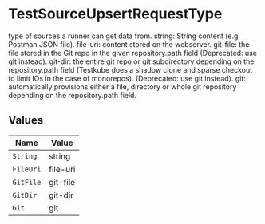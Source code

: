 # TestSourceUpsertRequestType

type of sources a runner can get data from.
  string: String content (e.g. Postman JSON file).
  file-uri: content stored on the webserver.
  git-file: the file stored in the Git repo in the given repository.path field (Deprecated: use git instead).
  git-dir: the entire git repo or git subdirectory depending on the  repository.path field (Testkube does a shadow clone and sparse checkout to limit IOs in the case of monorepos). (Deprecated: use git instead).
  git: automatically provisions either a file, directory or whole git repository depending on the repository.path field.



## Values

| Name      | Value     |
| --------- | --------- |
| `String`  | string    |
| `FileUri` | file-uri  |
| `GitFile` | git-file  |
| `GitDir`  | git-dir   |
| `Git`     | git       |